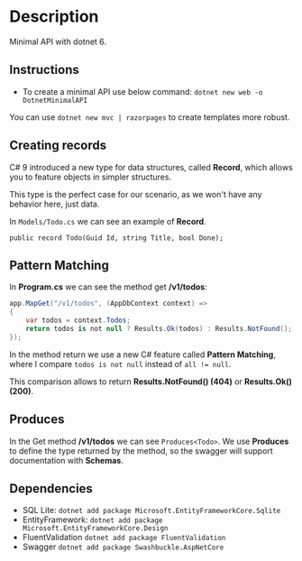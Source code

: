 # Description

Minimal API with dotnet 6.

## Instructions

- To create a minimal API use below command:
    `dotnet new web -o DotnetMinimalAPI`

You can use `dotnet new mvc | razorpages` to create templates more robust.

## Creating records

C# 9 introduced a new type for data structures, called **Record**, which allows you to feature objects in simpler structures.

This type is the perfect case for our scenario, as we won't have any behavior here, just data.

In `Models/Todo.cs` we can see an example of **Record**.

`public record Todo(Guid Id, string Title, bool Done);`

## Pattern Matching

In **Program.cs** we can see the method get **/v1/todos**:

```csharp
app.MapGet("/v1/todos", (AppDbContext context) =>
{
    var todos = context.Todos;
    return todos is not null ? Results.Ok(todos) : Results.NotFound();
});
```

In the method return we use a new C# feature called **Pattern Matching**, where I compare `todos is not null` instead of `all != null`.

This comparison allows to return **Results.NotFound() (404)** or **Results.Ok() (200)**.

## Produces

In the Get method **/v1/todos** we can see `Produces<Todo>`. We use **Produces** to define the type returned by the method, so the swagger will support documentation with **Schemas**.

## Dependencies

- SQL Lite:
    `dotnet add package Microsoft.EntityFrameworkCore.Sqlite`
- EntityFramework:
    `dotnet add package Microsoft.EntityFrameworkCore.Design`
- FluentValidation
    `dotnet add package FluentValidation`
- Swagger
    `dotnet add package Swashbuckle.AspNetCore`